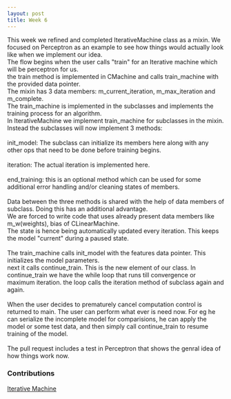 ```yaml
---
layout: post
title: Week 6
---
```


This week we refined and completed IterativeMachine class as a mixin.
We focused on Perceptron as an example to see how things would actually look like
when we implement our idea.<br>
The flow begins when the user calls "train" for an Iterative machine which will be perceptron for us.<br>
the train method is implemented in CMachine and calls train_machine with the provided data pointer.<br>
The mixin has 3 data members: m_current_iteration, m_max_iteration and m_complete.<br>
The train_machine is implemented in the subclasses and implements the training process for an algorithm.<br>
In IterativeMachine we implement train_machine for subclasses in the mixin.<br>
Instead the subclasses will now implement 3 methods:<br>
<br>
init_model: The subclass can initialize its members here along with any other ops that need to be done
before training begins.<br>
<br>
iteration: The actual iteration is implemented here.<br>
<br>
end_training: this is an optional method which can be used for some additional error handling and/or cleaning states of members.<br>
<br>
Data between the three methods is shared with the help of data members of subclass. Doing this has an additional advantage.<br>
We are forced to write code that uses already present data members like m_w(weights), bias of CLinearMachine.<br>
The state is hence being automatically updated every iteration. This keeps the model "current" during a paused state.<br>
<br>
The train_machine calls init_model with the features data pointer. This initializes the model parameters.<br>
next it calls continue_train. This is the new element of our class. In continue_train we have the while loop 
that runs till convergence or maximum iteration. the loop calls the iteration method of subclass again and again.<br>
<br>
When the user decides to prematurely cancel computation control is returned to main. The user can perform what ever is need now.
For eg he can serialize the incomplete model for comparisions, he can apply the model or some test data, and then simply call 
continue_train to resume training of the model.<br>
<br>
The pull request includes a test in Perceptron that shows the genral idea of how things work now.
<br>
### Contributions

[Iterative Machine](https://github.com/shogun-toolbox/shogun/pull/4335)
